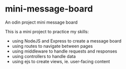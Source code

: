 # mini-message-board

An odin project mini message board

This is a mini project to practice my skills:

* using NodeJS and Express to create a message board
* using routes to navigate between pages
* using middleware to handle requests and responses
* using controllers to handle data
* using ejs to create views, ie. user-facing content
